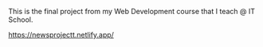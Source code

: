 
This is the final project from my Web Development course that I teach @ IT School.

https://newsprojectt.netlify.app/


